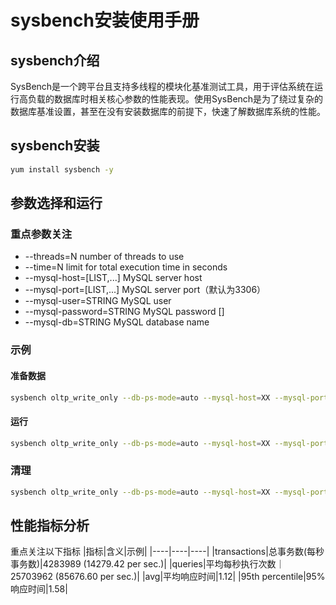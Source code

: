 # sysbench安装使用手册
## sysbench介绍
SysBench是一个跨平台且支持多线程的模块化基准测试工具，用于评估系统在运行高负载的数据库时相关核心参数的性能表现。使用SysBench是为了绕过复杂的数据库基准设置，甚至在没有安装数据库的前提下，快速了解数据库系统的性能。

## sysbench安装
```sh
yum install sysbench -y
```

## 参数选择和运行
### 重点参数关注
+ --threads=N                     number of threads to use
+ --time=N                        limit for total execution time in seconds
+ --mysql-host=[LIST,...]          MySQL server host
+ --mysql-port=[LIST,...]          MySQL server port（默认为3306）
+ --mysql-user=STRING              MySQL user
+ --mysql-password=STRING          MySQL password []
+ --mysql-db=STRING                MySQL database name
### 示例
#### 准备数据
```sh
sysbench oltp_write_only --db-ps-mode=auto --mysql-host=XX --mysql-port=XX --mysql-user=XX --mysql-password=XX --mysql-db=sysdb --tables=100 --table_size=40000 --time=300 --report-interval=1 --threads=16 prepare
```
#### 运行
```sh
sysbench oltp_write_only --db-ps-mode=auto --mysql-host=XX --mysql-port=XX --mysql-user=XX --mysql-password=XX --mysql-db=sysdb --tables=100 --table_size=40000 --time=300 --report-interval=1 --threads=16 run
```
### 清理
```sh
sysbench oltp_write_only --db-ps-mode=auto --mysql-host=XX --mysql-port=XX --mysql-user=XX --mysql-password=XX --mysql-db=sysdb --tables=100 --table_size=40000 --time=300 --report-interval=1 --threads=16 cleanup
```

## 性能指标分析
重点关注以下指标
|指标|含义|示例|
|----|----|----|
|transactions|总事务数(每秒事务数)|4283989 (14279.42 per sec.)|
|queries|平均每秒执行次数｜25703962 (85676.60 per sec.)|
|avg|平均响应时间|1.12|
|95th percentile|95%响应时间|1.58|
